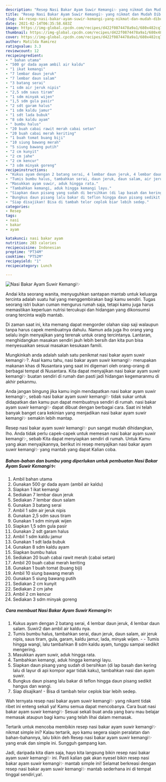 ```yaml
---
description: "Resep Nasi Bakar Ayam Suwir Kemangi✨ yang nikmat dan Mudah Dibuat"
title: "Resep Nasi Bakar Ayam Suwir Kemangi✨ yang nikmat dan Mudah Dibuat"
slug: 44-resep-nasi-bakar-ayam-suwir-kemangi-yang-nikmat-dan-mudah-dibuat
date: 2021-02-14T06:35:58.683Z
image: https://img-global.cpcdn.com/recipes/d422f0874478a9a1/680x482cq70/nasi-bakar-ayam-suwir-kemangi✨-foto-resep-utama.jpg
thumbnail: https://img-global.cpcdn.com/recipes/d422f0874478a9a1/680x482cq70/nasi-bakar-ayam-suwir-kemangi✨-foto-resep-utama.jpg
cover: https://img-global.cpcdn.com/recipes/d422f0874478a9a1/680x482cq70/nasi-bakar-ayam-suwir-kemangi✨-foto-resep-utama.jpg
author: Matilda Ramirez
ratingvalue: 3.3
reviewcount: 12
recipeingredient:
- " bahan utama"
- "500 gr dada ayam ambil air kaldu"
- "1 ikat kemangi"
- "7 lembar daun jeruk"
- "7 lembar daun salam"
- "3 batang serai"
- "1 sdm air jeruk nipis"
- "2,5 sdm saus tiram"
- "1 sdm minyak wijen"
- "1,5 sdm gula pasir"
- "2 sdt garam halus"
- "1 sdm kaldu jamur"
- "1 sdt lada bubuk"
- "8 sdm kaldu ayam"
- " bumbu halus"
- "20 buah cabai rawit merah cabai setan"
- "20 buah cabai merah keriting"
- "1 buah tomat buang biji"
- "10 siung bawang merah"
- "5 siung bawang putih"
- "2 cm kunyit"
- "2 cm jahe"
- "2 cm kencur"
- "3 sdm minyak goreng"
recipeinstructions:
- "Kukus ayam dengan 2 batang serai, 4 lembar daun jeruk, 4 lembar daun salam. Suwir2 dan ambil air kaldu nya."
- "Tumis bumbu halus, tambahkan serai, daun jeruk, daun salam, air jeruk nipis, saus tiram, gula, garam, kaldu jamur, lada, minyak wijen.   Tumis hingga wangi, lalu tambahkan 8 sdm kaldu ayam, tunggu sampai sedikit mengering."
- "Masukkan ayam suwir, aduk hingga rata."
- "Tambahkan kemangi, aduk hingga kemangi layu."
- "Siapkan daun pisang yang sudah di bersihkan (di lap basah dan kering lalu di layur di api kompor agar tidak kaku), tambahkan nasi dan ayam suwir."
- "Bungkus daun pisang lalu bakar di teflon hingga daun pisang sedikit hangus dan wangi."
- "Siap disajikan! Bisa di tambah telor ceplok biar lebih sedep."
categories:
- Resep
tags:
- nasi
- bakar
- ayam

katakunci: nasi bakar ayam 
nutrition: 283 calories
recipecuisine: Indonesian
preptime: "PT34M"
cooktime: "PT52M"
recipeyield: "1"
recipecategory: Lunch

---
```



![Nasi Bakar Ayam Suwir Kemangi✨](https://img-global.cpcdn.com/recipes/d422f0874478a9a1/680x482cq70/nasi-bakar-ayam-suwir-kemangi✨-foto-resep-utama.jpg)

Andai kita seorang wanita, menyuguhkan santapan mantab untuk keluarga tercinta adalah suatu hal yang menggembirakan bagi kamu sendiri. Tugas seorang istri bukan cuman mengurus rumah saja, tetapi kamu juga harus memastikan keperluan nutrisi tercukupi dan hidangan yang dikonsumsi orang tercinta wajib mantab.

Di zaman  saat ini, kita memang dapat mengorder olahan siap saji walaupun tanpa harus capek membuatnya dahulu. Namun ada juga lho orang yang selalu ingin menyajikan yang terenak untuk orang tercintanya. Lantaran, menghidangkan masakan sendiri jauh lebih bersih dan kita pun bisa menyesuaikan sesuai masakan kesukaan famili. 



Mungkinkah anda adalah salah satu penikmat nasi bakar ayam suwir kemangi✨?. Asal kamu tahu, nasi bakar ayam suwir kemangi✨ merupakan makanan khas di Nusantara yang saat ini digemari oleh orang-orang di berbagai tempat di Nusantara. Kita dapat menyajikan nasi bakar ayam suwir kemangi✨ buatan sendiri di rumah dan pasti jadi hidangan kegemaranmu di akhir pekanmu.

Anda jangan bingung jika kamu ingin mendapatkan nasi bakar ayam suwir kemangi✨, sebab nasi bakar ayam suwir kemangi✨ tidak sukar untuk didapatkan dan kamu pun dapat membuatnya sendiri di rumah. nasi bakar ayam suwir kemangi✨ dapat dibuat dengan berbagai cara. Saat ini telah banyak banget cara kekinian yang menjadikan nasi bakar ayam suwir kemangi✨ semakin lebih mantap.

Resep nasi bakar ayam suwir kemangi✨ pun sangat mudah dihidangkan, lho. Anda tidak perlu capek-capek untuk memesan nasi bakar ayam suwir kemangi✨, sebab Kita dapat menyiapkan sendiri di rumah. Untuk Kamu yang akan menyajikannya, berikut ini resep menyajikan nasi bakar ayam suwir kemangi✨ yang mantab yang dapat Kalian coba.

<!--inarticleads1-->

##### Bahan-bahan dan bumbu yang diperlukan untuk pembuatan Nasi Bakar Ayam Suwir Kemangi✨:

1. Ambil  bahan utama
1. Gunakan 500 gr dada ayam (ambil air kaldu)
1. Siapkan 1 ikat kemangi
1. Sediakan 7 lembar daun jeruk
1. Sediakan 7 lembar daun salam
1. Gunakan 3 batang serai
1. Ambil 1 sdm air jeruk nipis
1. Gunakan 2,5 sdm saus tiram
1. Gunakan 1 sdm minyak wijen
1. Siapkan 1,5 sdm gula pasir
1. Gunakan 2 sdt garam halus
1. Ambil 1 sdm kaldu jamur
1. Gunakan 1 sdt lada bubuk
1. Gunakan 8 sdm kaldu ayam
1. Siapkan  bumbu halus
1. Sediakan 20 buah cabai rawit merah (cabai setan)
1. Ambil 20 buah cabai merah keriting
1. Gunakan 1 buah tomat (buang biji)
1. Ambil 10 siung bawang merah
1. Gunakan 5 siung bawang putih
1. Sediakan 2 cm kunyit
1. Sediakan 2 cm jahe
1. Ambil 2 cm kencur
1. Sediakan 3 sdm minyak goreng




<!--inarticleads2-->

##### Cara membuat Nasi Bakar Ayam Suwir Kemangi✨:

1. Kukus ayam dengan 2 batang serai, 4 lembar daun jeruk, 4 lembar daun salam. Suwir2 dan ambil air kaldu nya.
1. Tumis bumbu halus, tambahkan serai, daun jeruk, daun salam, air jeruk nipis, saus tiram, gula, garam, kaldu jamur, lada, minyak wijen.  -  - Tumis hingga wangi, lalu tambahkan 8 sdm kaldu ayam, tunggu sampai sedikit mengering.
1. Masukkan ayam suwir, aduk hingga rata.
1. Tambahkan kemangi, aduk hingga kemangi layu.
1. Siapkan daun pisang yang sudah di bersihkan (di lap basah dan kering lalu di layur di api kompor agar tidak kaku), tambahkan nasi dan ayam suwir.
1. Bungkus daun pisang lalu bakar di teflon hingga daun pisang sedikit hangus dan wangi.
1. Siap disajikan! - Bisa di tambah telor ceplok biar lebih sedep.




Wah ternyata resep nasi bakar ayam suwir kemangi✨ yang nikamt tidak ribet ini enteng sekali ya! Kamu semua dapat mencobanya. Cara buat nasi bakar ayam suwir kemangi✨ Sesuai sekali buat anda yang baru mau belajar memasak ataupun bagi kamu yang telah lihai dalam memasak.

Tertarik untuk mencoba membikin resep nasi bakar ayam suwir kemangi✨ nikmat simple ini? Kalau tertarik, ayo kamu segera siapin peralatan dan bahan-bahannya, lalu bikin deh Resep nasi bakar ayam suwir kemangi✨ yang enak dan simple ini. Sungguh gampang kan. 

Jadi, daripada kita diam saja, hayo kita langsung bikin resep nasi bakar ayam suwir kemangi✨ ini. Pasti kalian gak akan nyesel bikin resep nasi bakar ayam suwir kemangi✨ mantab simple ini! Selamat berkreasi dengan resep nasi bakar ayam suwir kemangi✨ mantab sederhana ini di tempat tinggal sendiri,ya!.

